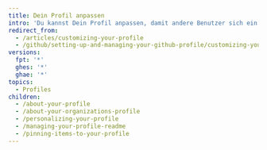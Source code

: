 ```yaml
---
title: Dein Profil anpassen
intro: 'Du kannst Dein Profil anpassen, damit andere Benutzer sich ein besseres Bild von Deiner Person und Deiner Arbeit machen können.'
redirect_from:
  - /articles/customizing-your-profile
  - /github/setting-up-and-managing-your-github-profile/customizing-your-profile
versions:
  fpt: '*'
  ghes: '*'
  ghae: '*'
topics:
  - Profiles
children:
  - /about-your-profile
  - /about-your-organizations-profile
  - /personalizing-your-profile
  - /managing-your-profile-readme
  - /pinning-items-to-your-profile
---
```


